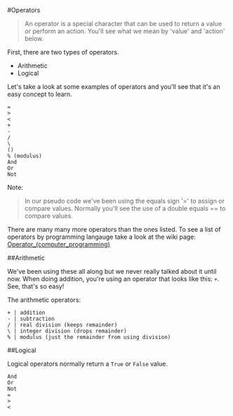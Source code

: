 #Operators

>An operator is a special character that can be used to return a value or perform an action. You'll see what we mean by 'value' and 'action' below.

First, there are two types of operators.
* Arithmetic
* Logical

Let's take a look at some examples of operators and you'll see that it's an easy concept to learn.

    =
    >
    <
    +
    -
    /
    \
    ()
    % (modulus)
    And
    Or
    Not

Note:
>In our pseudo code we've been using the equals sign '=' to assign or compare values. Normally you'll see the use of a double equals == to compare values.

There are many many more operators than the ones listed. To see a list of operators by programming langauge take a look at the wiki page: [Operator_(computer_programming)](http://en.wikipedia.org/wiki/Operator_(computer_programming)#Operator_features_in_programming_languages)

##Arithmetic

We've been using these all along but we never really talked about it until now. When doing addition, you're using an operator that looks like this: `+`. See, that's so easy!

The arithmetic operators:

    + | addition
    - | subtraction
    / | real division (keeps remainder)
    \ | integer division (drops remainder)
    % | modulus (just the remainder from using division)
    
##Logical

Logical operators normally return a `True` or `False` value.

    And
    Or
    Not
    =
    >
    <

